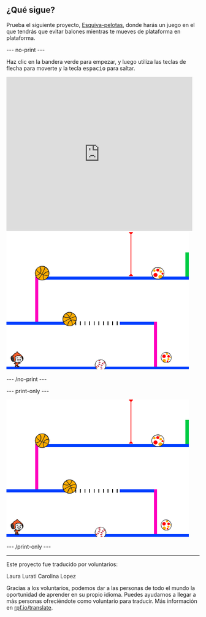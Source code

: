 ## ¿Qué sigue?

Prueba el siguiente proyecto, [Esquiva-pelotas](https://projects.raspberrypi.org/en/projects/dodgeball?utm_source=pathway&utm_medium=whatnext&utm_campaign=projects), donde harás un juego en el que tendrás que evitar balones mientras te mueves de plataforma en plataforma.

--- no-print ---

Haz clic en la bandera verde para empezar, y luego utiliza las teclas de flecha para moverte y la tecla <kbd>espacio</kbd> para saltar.

<div class="scratch-preview">
  <iframe allowtransparency="true" width="485" height="402" src="https://scratch.mit.edu/projects/embed/251809924/?autostart=false" frameborder="0" scrolling="no"></iframe>
  <img src="images/dodge-final.png">
</div>

--- /no-print ---

--- print-only ---

![partida de esquiva-pelotas en curso](images/dodge-final.png)

--- /print-only ---

***

Este proyecto fue traducido por voluntarios:

Laura Lurati
Carolina Lopez

Gracias a los voluntarios, podemos dar a las personas de todo el mundo la oportunidad de aprender en su propio idioma. Puedes ayudarnos a llegar a más personas ofreciéndote como voluntario para traducir. Más información en [rpf.io/translate](https://rpf.io/translate).